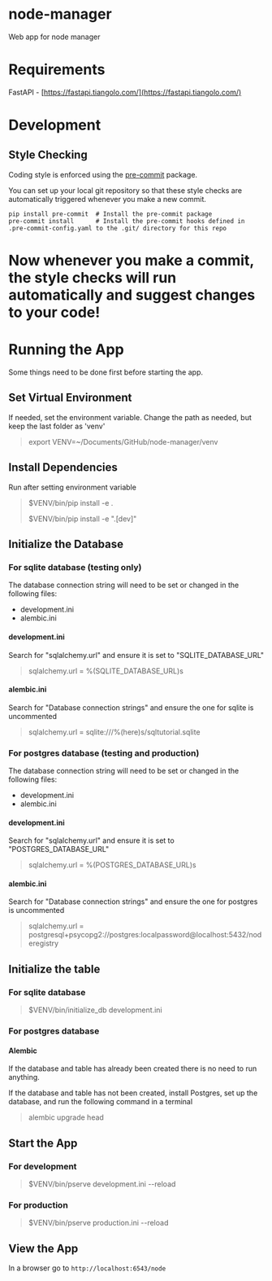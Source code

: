 # node-manager
Web app for node manager

# Requirements

FastAPI - [https://fastapi.tiangolo.com/](https://fastapi.tiangolo.com/)

# Development

## Style Checking

Coding style is enforced using the [pre-commit](https://pre-commit.com/) package.

You can set up your local git repository so that these style checks are automatically triggered whenever you
make a new commit.

```shell
pip install pre-commit  # Install the pre-commit package
pre-commit install      # Install the pre-commit hooks defined in .pre-commit-config.yaml to the .git/ directory for this repo
```

Now whenever you make a commit, the style checks will run automatically and suggest changes to your code!
=======
# Running the App

Some things need to be done first before starting the app.


## Set Virtual Environment

If needed, set the environment variable.  Change the path as needed, but keep the last folder as 'venv'

> export VENV=~/Documents/GitHub/node-manager/venv

## Install Dependencies

Run after setting environment variable

> $VENV/bin/pip install -e .
>
> $VENV/bin/pip install -e ".[dev]"

## Initialize the Database

### For sqlite database (testing only)

The database connection string will need to be set or changed in the following files:
 - development.ini
 - alembic.ini

#### development.ini

Search for "sqlalchemy.url" and ensure it is set to "SQLITE_DATABASE_URL"

> sqlalchemy.url = %(SQLITE_DATABASE_URL)s

#### alembic.ini

Search for "Database connection strings" and ensure the one for sqlite is uncommented

> sqlalchemy.url = sqlite:///%(here)s/sqltutorial.sqlite


### For postgres database (testing and production)

The database connection string will need to be set or changed in the following files:
 - development.ini
 - alembic.ini

#### development.ini

Search for "sqlalchemy.url" and ensure it is set to "POSTGRES_DATABASE_URL"

> sqlalchemy.url = %(POSTGRES_DATABASE_URL)s

#### alembic.ini

Search for "Database connection strings" and ensure the one for postgres is uncommented

> sqlalchemy.url = postgresql+psycopg2://postgres:localpassword@localhost:5432/noderegistry


## Initialize the table

### For sqlite database

> $VENV/bin/initialize_db development.ini

### For postgres database

#### Alembic
If the database and table has already been created there is no need to run anything.

If the database and table has not been created, install Postgres, set up the database, and run the following command in a terminal

> alembic upgrade head


## Start the App

### For development
> $VENV/bin/pserve development.ini --reload

### For production
> $VENV/bin/pserve production.ini --reload

## View the App

In a browser go to `http://localhost:6543/node`
